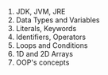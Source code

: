 1. JDK, JVM, JRE
2. Data Types and Variables
3. Literals, Keywords
4. Identifiers, Operators
5. Loops and Conditions
6. 1D and 2D Arrays
7. OOP's concepts
 
